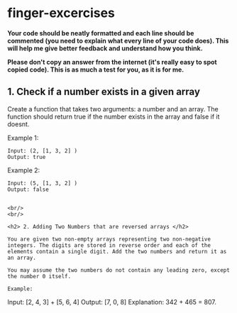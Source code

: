 # finger-excercises

<h4> Your code should be neatly formatted and each line should be commented (you need to explain what every line of your code does). This will help me give better feedback and understand how you think. 

Please don't copy an answer from the internet (it's really easy to spot copied code). This is as much a test for you, as it is for me. 
</h4> 

<h2> 1. Check if a number exists in a given array </h2>

Create a function that takes two arguments: a number and an array. The function should return true if the number exists in the array and false if it doesnt. 

Example 1: 
``` 
Input: (2, [1, 3, 2] )
Output: true
```

Example 2: 
``` 
Input: (5, [1, 3, 2] )
Output: false
```
```

<br/>
<br/>

<h2> 2. Adding Two Numbers that are reversed arrays </h2>

You are given two non-empty arrays representing two non-negative integers. The digits are stored in reverse order and each of the elements contain a single digit. Add the two numbers and return it as an array.

You may assume the two numbers do not contain any leading zero, except the number 0 itself.

Example:

``` 
Input: [2, 4, 3] + [5, 6, 4]
Output: [7, 0, 8]
Explanation: 342 + 465 = 807.
```

